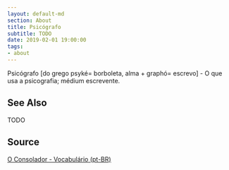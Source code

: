 ```yaml
---
layout: default-md
section: About
title: Psicógrafo
subtitle: TODO
date: 2019-02-01 19:00:00
tags:
- about
---
```


Psicógrafo [do grego psyké= borboleta, alma + graphó= escrevo] - O que usa a psicografia; médium escrevente.

## See Also
TODO

## Source
[O Consolador - Vocabulário (pt-BR)](http://www.oconsolador.com.br/linkfixo/vocabulario/principal.html)
